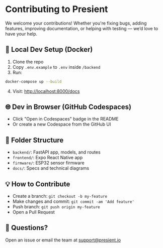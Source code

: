 
# Contributing to Presient

We welcome your contributions! Whether you're fixing bugs, adding features, improving documentation, or helping with testing — we’d love to have your help.

## 🧪 Local Dev Setup (Docker)

1. Clone the repo
2. Copy `.env.example` to `.env` inside `/backend`
3. Run:

```bash
docker-compose up --build
```

4. Visit: [http://localhost:8000/docs](http://localhost:8000/docs)

## 🌐 Dev in Browser (GitHub Codespaces)

- Click "Open in Codespaces" badge in the README
- Or create a new Codespace from the GitHub UI

## 📂 Folder Structure

- `backend/`: FastAPI app, models, and routes
- `frontend/`: Expo React Native app
- `firmware/`: ESP32 sensor firmware
- `docs/`: Specs and technical diagrams

## 💡 How to Contribute

- Create a branch: `git checkout -b my-feature`
- Make changes and commit: `git commit -am 'Add feature'`
- Push branch: `git push origin my-feature`
- Open a Pull Request

## 💬 Questions?

Open an issue or email the team at support@presient.io

